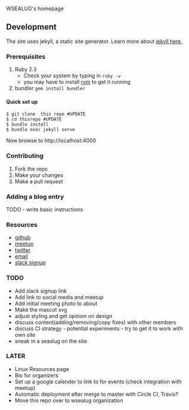 WSEALUG's homepage

## Development
The site uses jekyll, a static site generator. Learn more
about [jekyll here.](http://jekyllrb.com/)

### Prerequisites

1. Ruby 2.3
   - Check your system by typing in `ruby -v`
   - you may have to install [rvm](http://rvm.io) to get it running
2.  bundler `gem install bundler`

#### Quick set up

    $ git clone  this repo #UPDATE
    $ cd thisrepo #UPDATE
    $ bundle install
    $ bundle exec jekyll serve

  Now browse to http://localhost:4000

### Contributing

1. Fork the repo
2. Make your changes
3. Make a pull request


### Adding a blog entry
TODO - write basic instructions


### Resources
- [github](https://github.com/wsealug)
- [meetup](https://www.meetup.com/)
- [twitter](https://twitter.com/WSeaLUG)
- [email](contact@wsealug.net)
- [slack signup](https://wsealug-slack-signup.herokuapp.com/)


### TODO

- Add slack signup link
- Add link to social media and meetup
- Add initial meeting photo to about
- Make the mascot svg
- adjust styling and get opinion on design
- discuss content(adding/removing/copy fixes) with other members
- discuss CI strategy - potential experiments  - try to get it to work with own site
- sneak in a seaslug on the site

### LATER

- Linux Resources page
- Bio for organizers
- Set up a google calender to link to for events (check integration with meetup)
- Automatic deployment after merge to master with Circle CI, Travis?
- Move this repo over to wsealug  organization